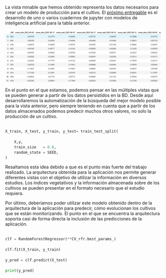 La vista minable que hemos obtenido representa los datos necesarios para crear un modelo de producción para el cultivo. El [próximo entregable](https://github.com/alesteba/tfg/tree/main/entregables) es el desarrollo de uno o varios cuadernos de jupyter con modelos de inteligencia artificial para la tabla anterior.

![](figures/view-capture.PNG)

En el punto en el que estamos, podemos pensar en las múltiples vistas que se pueden generar a partir de los datos persistidos en la BD. Desde aquí desarrollaremos la automatización de la búsqueda del mejor modelo posible para la vista anterior, pero siempre teniendo en cuenta que a partir de los datos almacenados podemos predecir muchos otros valores, no solo la producción de un cultivo. 

```python

X_train, X_test, y_train, y_test= train_test_split(
    
    X,y,
    train_size   = 0.8,
    random_state = SEED,
)
```


Resaltamos esta idea debido a que es el punto más fuerte del trabajo realizado. La arquitectura obtenida para la aplicación nos permite generar diferentes vistas con el objetivo de utilizar la información en diversos estudios. Los índices vegetativos y la información almacenada sobre de los cultivos se pueden presentar en el formato necesario que el estudio requiera. 

Por último, deberíamos poder utilizar este modelo obtenido dentro de la arquitectura de la aplicación para predecir,  cómo evolucionan los cultivos que se están monitorizando. El punto en el que se encuentra la arquitectura soporta casi de forma directa la inclusión de las predicciones de la aplicación.

```python

clf = RandomForestRegressor(**CV_rfr.best_params_)

clf.fit(X_train, y_train)

y_pred = clf.predict(X_test)

print(y_pred)

```

